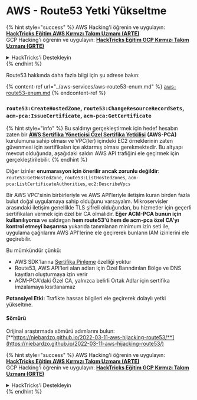 # AWS - Route53 Yetki Yükseltme

{% hint style="success" %}
AWS Hacking'i öğrenin ve uygulayın:<img src="/.gitbook/assets/image.png" alt="" data-size="line">[**HackTricks Eğitim AWS Kırmızı Takım Uzmanı (ARTE)**](https://training.hacktricks.xyz/courses/arte)<img src="/.gitbook/assets/image.png" alt="" data-size="line">\
GCP Hacking'i öğrenin ve uygulayın: <img src="/.gitbook/assets/image (2).png" alt="" data-size="line">[**HackTricks Eğitim GCP Kırmızı Takım Uzmanı (GRTE)**<img src="/.gitbook/assets/image (2).png" alt="" data-size="line">](https://training.hacktricks.xyz/courses/grte)

<details>

<summary>HackTricks'i Destekleyin</summary>

* [**Abonelik planlarını**](https://github.com/sponsors/carlospolop) kontrol edin!
* 💬 [**Discord grubuna**](https://discord.gg/hRep4RUj7f) veya [**telegram grubuna**](https://t.me/peass) katılın veya bizi **Twitter** 🐦 [**@hacktricks\_live**](https://twitter.com/hacktricks\_live)** takip edin.**
* **Hacking püf noktalarını paylaşarak PR'ler göndererek HackTricks ve HackTricks Cloud github depolarına katkıda bulunun.**

</details>
{% endhint %}

Route53 hakkında daha fazla bilgi için şu adrese bakın:

{% content-ref url="../aws-services/aws-route53-enum.md" %}
[aws-route53-enum.md](../aws-services/aws-route53-enum.md)
{% endcontent-ref %}

### `route53:CreateHostedZone`, `route53:ChangeResourceRecordSets`, `acm-pca:IssueCertificate`, `acm-pca:GetCertificate`

{% hint style="info" %}
Bu saldırıyı gerçekleştirmek için hedef hesabın zaten bir [**AWS Sertifika Yöneticisi Özel Sertifika Yetkilisi**](https://aws.amazon.com/certificate-manager/private-certificate-authority/) **(AWS-PCA)** kurulumuna sahip olması ve VPC(ler) içindeki EC2 örneklerinin zaten güvenmesi için sertifikaları içe aktarmış olması gerekmektedir. Bu altyapı mevcut olduğunda, aşağıdaki saldırı AWS API trafiğini ele geçirmek için gerçekleştirilebilir.
{% endhint %}

Diğer izinler **enumarasyon için önerilir ancak zorunlu değildir**: `route53:GetHostedZone`, `route53:ListHostedZones`, `acm-pca:ListCertificateAuthorities`, `ec2:DescribeVpcs`

Bir AWS VPC'sinin birbirleriyle ve AWS API'leriyle iletişim kuran birden fazla bulut doğal uygulamaya sahip olduğunu varsayalım. Mikroservisler arasındaki iletişim genellikle TLS şifreli olduğundan, bu hizmetler için geçerli sertifikaları vermek için özel bir CA olmalıdır. **Eğer ACM-PCA bunun için kullanılıyorsa** ve saldırgan **hem route53'ü hem de acm-pca özel CA'yı kontrol etmeyi başarırsa** yukarıda tanımlanan minimum izin seti ile, uygulama çağrılarını AWS API'lerine ele geçirerek bunların IAM izinlerini ele geçirebilir.

Bu mümkündür çünkü:

* AWS SDK'larına [Sertifika Pinleme](https://www.digicert.com/blog/certificate-pinning-what-is-certificate-pinning) özelliği yoktur
* Route53, AWS API'leri alan adları için Özel Barındırılan Bölge ve DNS kayıtları oluşturmaya izin verir
* ACM-PCA'daki Özel CA, yalnızca belirli Ortak Adlar için sertifika imzalamaya kısıtlanamaz

**Potansiyel Etki:** Trafikte hassas bilgileri ele geçirerek dolaylı yetki yükseltme.

#### Sömürü <a href="#discovery" id="discovery"></a>

Orijinal araştırmada sömürü adımlarını bulun: [**https://niebardzo.github.io/2022-03-11-aws-hijacking-route53/**](https://niebardzo.github.io/2022-03-11-aws-hijacking-route53/)

{% hint style="success" %}
AWS Hacking'i öğrenin ve uygulayın:<img src="/.gitbook/assets/image.png" alt="" data-size="line">[**HackTricks Eğitim AWS Kırmızı Takım Uzmanı (ARTE)**](https://training.hacktricks.xyz/courses/arte)<img src="/.gitbook/assets/image.png" alt="" data-size="line">\
GCP Hacking'i öğrenin ve uygulayın: <img src="/.gitbook/assets/image (2).png" alt="" data-size="line">[**HackTricks Eğitim GCP Kırmızı Takım Uzmanı (GRTE)**<img src="/.gitbook/assets/image (2).png" alt="" data-size="line">](https://training.hacktricks.xyz/courses/grte)

<details>

<summary>HackTricks'i Destekleyin</summary>

* [**Abonelik planlarını**](https://github.com/sponsors/carlospolop) kontrol edin!
* 💬 [**Discord grubuna**](https://discord.gg/hRep4RUj7f) veya [**telegram grubuna**](https://t.me/peass) katılın veya bizi **Twitter** 🐦 [**@hacktricks\_live**](https://twitter.com/hacktricks\_live)** takip edin.**
* **Hacking püf noktalarını paylaşarak PR'ler göndererek HackTricks ve HackTricks Cloud github depolarına katkıda bulunun.**

</details>
{% endhint %}
